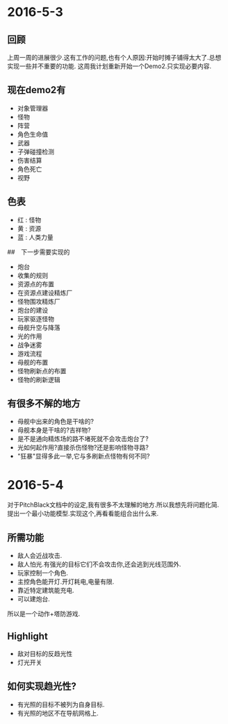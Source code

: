 
# 2016-5-3
## 回顾
上周一周的进展很少.这有工作的问题,也有个人原因:开始时摊子铺得太大了.总想实现一些并不重要的功能.
这周我计划重新开始一个Demo2.只实现必要内容.

## 现在demo2有
* 对象管理器
* 怪物
* 阵营
* 角色生命值
* 武器
* 子弹碰撞检测
* 伤害结算
* 角色死亡
* 视野

## 色表
* 红 : 怪物
* 黄 : 资源
* 蓝 : 人类力量


##　下一步需要实现的
* 炮台
* 收集的规则
* 资源点的布置
* 在资源点建设精炼厂
* 怪物围攻精炼厂
* 炮台的建设
* 玩家驱逐怪物
* 母舰升空与降落
* 光的作用
* 战争迷雾
* 游戏流程
* 母舰的布置
* 怪物刷新点的布置
* 怪物的刷新逻辑


## 有很多不解的地方
* 母舰中出来的角色是干啥的?
* 母舰本身是干啥的?吉祥物?
* 是不是通向精炼场的路不堵死就不会攻击炮台了?
* 光如何起作用?直接杀伤怪物?还是影响怪物寻路?
* "狂暴"显得多此一举,它与多刷新点怪物有何不同?


# 2016-5-4
对于PitchBlack文档中的设定,我有很多不太理解的地方.所以我想先将问题化简.
提出一个最小功能模型.实现这个,再看看能组合出什么来.

## 所需功能
* 敌人会近战攻击.
* 敌人怕光.有强光的目标它们不会攻击你,还会逃到光线范围外.
* 玩家控制一个角色.
* 主控角色能开灯.开灯耗电,电量有限.
* 靠近特定建筑能充电.
* 可以建炮台.

所以是一个动作+塔防游戏.

## Highlight
* 敌对目标的反趋光性
* 灯光开关

## 如何实现趋光性?
* 有光照的目标不被列为自身目标.
* 有光照的地区不在导航网格上.
